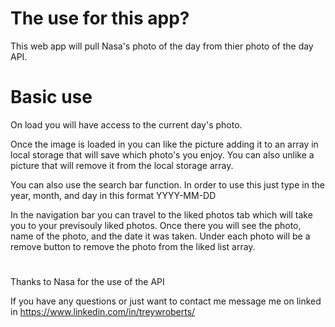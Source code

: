 # The use for this app?
 This web app will pull Nasa's photo of the day from thier photo of the day API.

 # Basic use
  On load you will have access to the current day's photo. 

  Once the image is loaded in you can like the picture adding
  it to an array in local storage that will save which photo's
  you enjoy. You can also unlike a picture that will remove it 
  from the local storage array.

  You can also use the search bar function. In order to use this 
  just type in the year, month, and day in this format YYYY-MM-DD

  In the navigation bar you can travel to the liked photos tab which
  will take you to your previsouly liked photos. Once there you will 
  see the photo, name of the photo, and the date it was taken. Under
  each photo will be a remove button to remove the photo from the liked
  list array.

  # 
  Thanks to Nasa for the use of the API

  If you have any questions or just want to contact me message me on linked in
  https://www.linkedin.com/in/treywroberts/